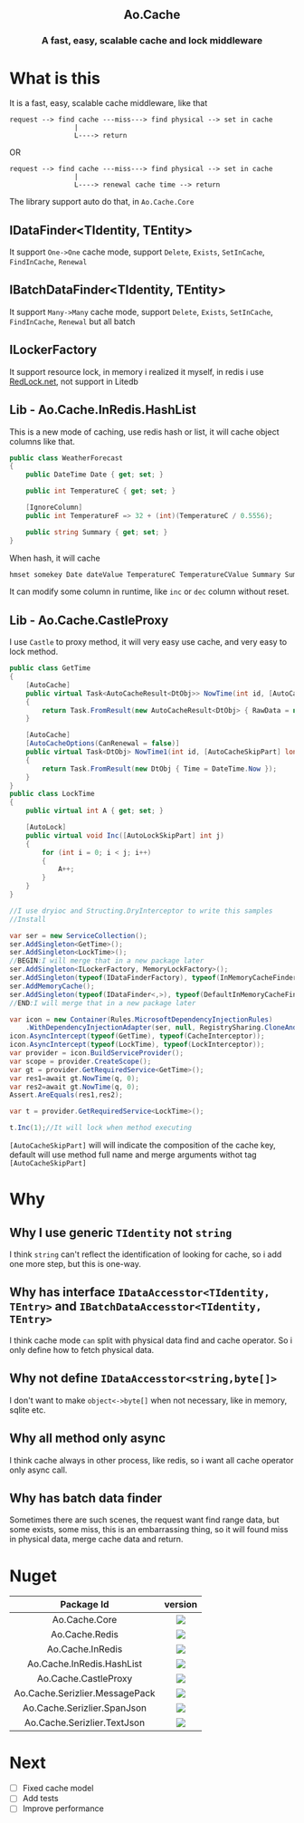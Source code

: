 <h2 align="center">
Ao.Cache
</h2>
<h3 align="center">
A fast, easy, scalable cache and lock middleware
</h3>

<div>

</div>

# What is this

It is a fast, easy, scalable cache middleware, like that

```
request --> find cache ---miss---> find physical --> set in cache
                |
                L----> return
```

OR

```
request --> find cache ---miss---> find physical --> set in cache
                |
                L----> renewal cache time --> return
```

The library support auto do that, in `Ao.Cache.Core`

## IDataFinder<TIdentity, TEntity>

It support `One->One` cache mode, support `Delete`, `Exists`, `SetInCache`, `FindInCache`, `Renewal`

## IBatchDataFinder<TIdentity, TEntity>

It support `Many->Many` cache mode, support `Delete`, `Exists`, `SetInCache`, `FindInCache`, `Renewal` but all batch

## ILockerFactory

It support resource lock, in memory i realized it myself, in redis i use [RedLock.net](https://github.com/samcook/RedLock.net), not support in Litedb

## Lib - Ao.Cache.InRedis.HashList

This is a new mode of caching, use redis hash or list, it will cache object columns like that.

```csharp
public class WeatherForecast
{
    public DateTime Date { get; set; }

    public int TemperatureC { get; set; }

    [IgnoreColumn]
    public int TemperatureF => 32 + (int)(TemperatureC / 0.5556);

    public string Summary { get; set; }
}
```

When hash, it will cache

```cmd
hmset somekey Date dateValue TemperatureC TemperatureCValue Summary SummaryValue
```

It can modify some column in runtime, like `inc` or `dec` column without reset.

## Lib - Ao.Cache.CastleProxy

I use `Castle` to proxy method, it will very easy use cache, and very easy to lock method.

```csharp
public class GetTime
{
    [AutoCache]
    public virtual Task<AutoCacheResult<DtObj>> NowTime(int id, [AutoCacheSkipPart] double dd)
    {
        return Task.FromResult(new AutoCacheResult<DtObj> { RawData = new DtObj { Time = DateTime.Now } });
    }

    [AutoCache]
    [AutoCacheOptions(CanRenewal = false)]
    public virtual Task<DtObj> NowTime1(int id, [AutoCacheSkipPart] long dd)
    {
        return Task.FromResult(new DtObj { Time = DateTime.Now });
    }
}
public class LockTime
{
    public virtual int A { get; set; }

    [AutoLock]
    public virtual void Inc([AutoLockSkipPart] int j)
    {
        for (int i = 0; i < j; i++)
        {
            A++;
        }
    }
}

//I use dryioc and Structing.DryInterceptor to write this samples
//Install 

var ser = new ServiceCollection();
ser.AddSingleton<GetTime>();
ser.AddSingleton<LockTime>();       
//BEGIN:I will merge that in a new package later
ser.AddSingleton<ILockerFactory, MemoryLockFactory>();
ser.AddSingleton(typeof(IDataFinderFactory), typeof(InMemoryCacheFinderFactory));
ser.AddMemoryCache();
ser.AddSingleton(typeof(IDataFinder<,>), typeof(DefaultInMemoryCacheFinder<,>));
//END:I will merge that in a new package later

var icon = new Container(Rules.MicrosoftDependencyInjectionRules)
    .WithDependencyInjectionAdapter(ser, null, RegistrySharing.CloneAndDropCache);
icon.AsyncIntercept(typeof(GetTime), typeof(CacheInterceptor));
icon.AsyncIntercept(typeof(LockTime), typeof(LockInterceptor));
var provider = icon.BuildServiceProvider();
var scope = provider.CreateScope();
var gt = provider.GetRequiredService<GetTime>();
var res1=await gt.NowTime(q, 0);
var res2=await gt.NowTime(q, 0);
Assert.AreEquals(res1,res2);

var t = provider.GetRequiredService<LockTime>();

t.Inc(1);//It will lock when method executing
```

`[AutoCacheSkipPart]` will will indicate the composition of the cache key, default will use method full name and merge arguments withot tag `[AutoCacheSkipPart]`



# Why

## Why I use generic `TIdentity` not `string`

I think `string` can't reflect the identification of looking for cache, so i add one more step, but this is one-way.

## Why has interface `IDataAccesstor<TIdentity, TEntry>` and `IBatchDataAccesstor<TIdentity, TEntry>`

I think cache mode `can` split with physical data find and cache operator. So i only define how to fetch physical data.

## Why not define `IDataAccesstor<string,byte[]>`

I don't want to make `object<->byte[]` when not necessary, like in memory, sqlite etc.

## Why all method only async

I think cache always in other process, like redis, so i want all cache operator only async call. 

## Why has batch data finder

Sometimes there are such scenes, the request want find range data, but some exists, some miss, this is an embarrassing thing, so it will found miss in physical data, merge cache data and return.

# Nuget

|Package Id|version|
|:-:|:-:|
|Ao.Cache.Core|![](https://img.shields.io/nuget/dt/Ao.Cache.Core)|
|Ao.Cache.Redis|![](https://img.shields.io/nuget/dt/Ao.Cache.InMemory)|
|Ao.Cache.InRedis|![](https://img.shields.io/nuget/dt/Ao.Cache.InRedis)|
|Ao.Cache.InRedis.HashList|![](https://img.shields.io/nuget/dt/Ao.Cache.InRedis.HashList)|
|Ao.Cache.CastleProxy|![](https://img.shields.io/nuget/dt/Ao.Cache.CastleProxy)|
|Ao.Cache.Serizlier.MessagePack|![](https://img.shields.io/nuget/dt/Ao.Cache.Serizlier.MessagePack)|
|Ao.Cache.Serizlier.SpanJson|![](https://img.shields.io/nuget/dtAo.Cache.Serizlier.SpanJson)|
|Ao.Cache.Serizlier.TextJson|![](https://img.shields.io/nuget/dt/Ao.Cache.Serizlier.TextJson)|

# Next

- [ ] Fixed cache model
- [ ] Add tests
- [ ] Improve performance
